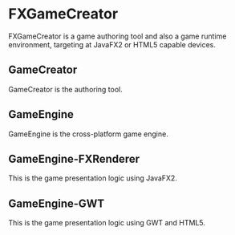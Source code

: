 FXGameCreator
=============

FXGameCreator is a game authoring tool and also a game runtime environment, targeting at JavaFX2 or HTML5 capable devices.

GameCreator
-----------

GameCreator is the authoring tool.

GameEngine
----------

GameEngine is the cross-platform game engine.

GameEngine-FXRenderer
---------------------

This is the game presentation logic using JavaFX2.

GameEngine-GWT
--------------

This is the game presentation logic using GWT and HTML5.
